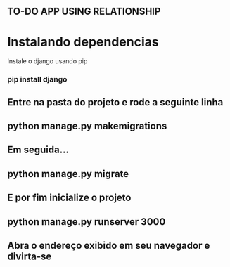 ## TO-DO APP USING RELATIONSHIP 

# Instalando dependencias
Instale o django usando pip 
### pip install django

<h2>Entre na pasta do projeto e rode a seguinte linha</h2>

## python manage.py makemigrations

<h2>Em seguida... </h2>

## python manage.py migrate

<h2> E por fim inicialize o projeto </h2>

## python manage.py runserver 3000

<h2>Abra o endereço exibido em seu navegador e divirta-se</h2>
